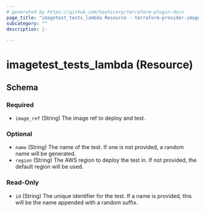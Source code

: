 ```yaml
---
# generated by https://github.com/hashicorp/terraform-plugin-docs
page_title: "imagetest_tests_lambda Resource - terraform-provider-imagetest"
subcategory: ""
description: |-
  
---
```


# imagetest_tests_lambda (Resource)





<!-- schema generated by tfplugindocs -->
## Schema

### Required

- `image_ref` (String) The image ref to deploy and test.

### Optional

- `name` (String) The name of the test. If one is not provided, a random name will be generated.
- `region` (String) The AWS region to deploy the test in. If not provided, the default region will be used.

### Read-Only

- `id` (String) The unique identifier for the test. If a name is provided, this will be the name appended with a random suffix.
